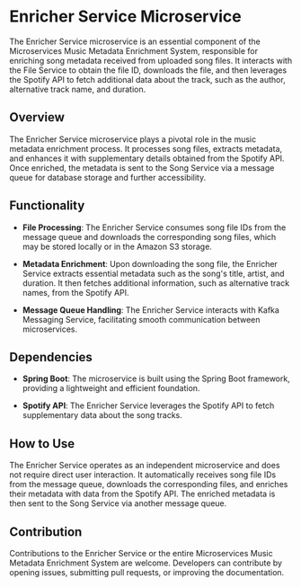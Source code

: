 # Enricher Service Microservice

The Enricher Service microservice is an essential component of the Microservices Music Metadata Enrichment System, responsible for enriching song metadata received from uploaded song files. It interacts with the File Service to obtain the file ID, downloads the file, and then leverages the Spotify API to fetch additional data about the track, such as the author, alternative track name, and duration.

## Overview

The Enricher Service microservice plays a pivotal role in the music metadata enrichment process. It processes song files, extracts metadata, and enhances it with supplementary details obtained from the Spotify API. Once enriched, the metadata is sent to the Song Service via a message queue for database storage and further accessibility.

## Functionality

- **File Processing**: The Enricher Service consumes song file IDs from the message queue and downloads the corresponding song files, which may be stored locally or in the Amazon S3 storage.

- **Metadata Enrichment**: Upon downloading the song file, the Enricher Service extracts essential metadata such as the song's title, artist, and duration. It then fetches additional information, such as alternative track names, from the Spotify API.

- **Message Queue Handling**: The Enricher Service interacts with Kafka Messaging Service, facilitating smooth communication between microservices.

## Dependencies

- **Spring Boot**: The microservice is built using the Spring Boot framework, providing a lightweight and efficient foundation.


- **Spotify API**: The Enricher Service leverages the Spotify API to fetch supplementary data about the song tracks.

## How to Use

The Enricher Service operates as an independent microservice and does not require direct user interaction. It automatically receives song file IDs from the message queue, downloads the corresponding files, and enriches their metadata with data from the Spotify API. The enriched metadata is then sent to the Song Service via another message queue.

## Contribution

Contributions to the Enricher Service or the entire Microservices Music Metadata Enrichment System are welcome. Developers can contribute by opening issues, submitting pull requests, or improving the documentation.